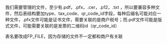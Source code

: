 我们需要管理的文件，至少有.pdf，.pfx，.cer，.p12，.txt  ，所以要兼容多种文件，然后表结构要加type、tax_code、qr_code_id字段，每种后缀名可能对应一种文件，.pfx文件可能是证书文件，需要关联的是商户税号；而.pdf文件可能是版式文件，可能需要关联的是发票的二维码id（qr_code_id）

表名要改成FP_FILE，因为存储的文件不一定都和商户有关联  

